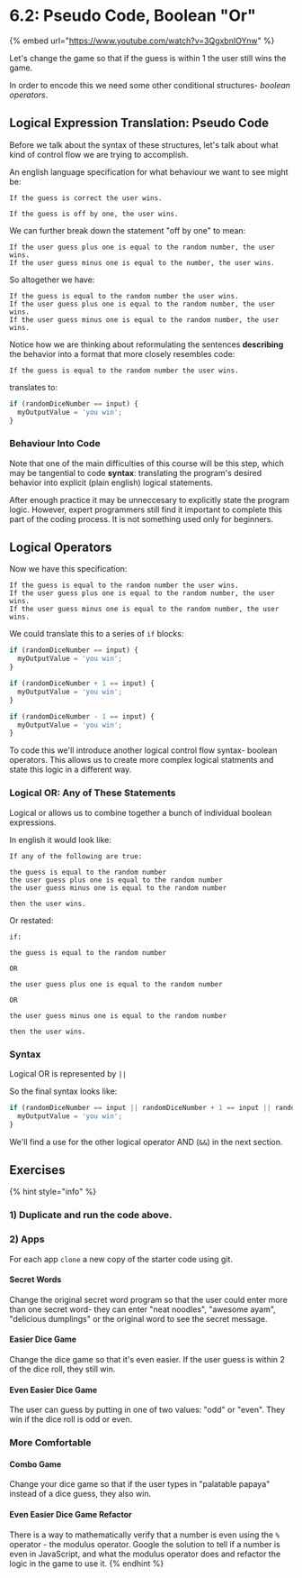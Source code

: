 # 6.2: Pseudo Code, Boolean "Or"

{% embed url="https://www.youtube.com/watch?v=3QgxbnIOYnw" %}



Let's change the game so that if the guess is within 1 the user still wins the game.

In order to encode this we need some other conditional structures- _boolean operators_.

## Logical Expression Translation: Pseudo Code

Before we talk about the syntax of these structures, let's talk about what kind of control flow we are trying to accomplish.

An english language specification for what behaviour we want to see might be:

```text
If the guess is correct the user wins.

If the guess is off by one, the user wins.
```

We can further break down the statement "off by one" to mean:

```text
If the user guess plus one is equal to the random number, the user wins.
If the user guess minus one is equal to the number, the user wins.
```

So altogether we have:

```text
If the guess is equal to the random number the user wins.
If the user guess plus one is equal to the random number, the user wins.
If the user guess minus one is equal to the random number, the user wins.
```

Notice how we are thinking about reformulating the sentences **describing** the behavior into a format that more closely resembles code:

```text
If the guess is equal to the random number the user wins.
```

translates to:

```javascript
if (randomDiceNumber == input) {
  myOutputValue = 'you win';
}
```

### Behaviour Into Code

Note that one of the main difficulties of this course will be this step, which may be tangential to code **syntax**: translating the program's desired behavior into explicit \(plain english\) logical statements.

After enough practice it may be unneccesary to explicitly state the program logic. However, expert programmers still find it important to complete this part of the coding process. It is not something used only for beginners.

## Logical Operators

Now we have this specification:

```text
If the guess is equal to the random number the user wins.
If the user guess plus one is equal to the random number, the user wins.
If the user guess minus one is equal to the random number, the user wins.
```

We could translate this to a series of `if` blocks:

```javascript
if (randomDiceNumber == input) {
  myOutputValue = 'you win';
}

if (randomDiceNumber + 1 == input) {
  myOutputValue = 'you win';
}

if (randomDiceNumber - 1 == input) {
  myOutputValue = 'you win';
}
```

To code this we'll introduce another logical control flow syntax- boolean operators. This allows us to create more complex logical statments and state this logic in a different way.

### Logical OR: Any of These Statements

Logical or allows us to combine together a bunch of individual boolean expressions.

In english it would look like:

```text
If any of the following are true:

the guess is equal to the random number
the user guess plus one is equal to the random number
the user guess minus one is equal to the random number

then the user wins.
```

Or restated:

```text
if:

the guess is equal to the random number

OR

the user guess plus one is equal to the random number

OR

the user guess minus one is equal to the random number

then the user wins.
```

### Syntax

Logical OR is represented by `||`

So the final syntax looks like:

```javascript
if (randomDiceNumber == input || randomDiceNumber + 1 == input || randomDiceNumber - 1 == input) {
  myOutputValue = 'you win';
}
```

We'll find a use for the other logical operator AND \(`&&`\) in the next section.

## Exercises

{% hint style="info" %}
### **1\) Duplicate and run the code above.**

### **2\) Apps**

For each app `clone` a new copy of the starter code using git.

#### **Secret Words**

Change the original secret word program so that the user could enter more than one secret word- they can enter "neat noodles", "awesome ayam", "delicious dumplings" or the original word to see the secret message.

#### **Easier Dice Game**

Change the dice game so that it's even easier. If the user guess is within 2 of the dice roll, they still win.

#### **Even Easier Dice Game**

The user can guess by putting in one of two values: "odd" or "even". They win if the dice roll is odd or even.

### More Comfortable

#### **Combo Game**

Change your dice game so that if the user types in "palatable papaya" instead of a dice guess, they also win.

#### **Even Easier Dice Game Refactor**

There is a way to mathematically verify that a number is even using the `%` operator - the modulus operator. Google the solution to tell if a number is even in JavaScript, and what the modulus operator does and refactor the logic in the game to use it.
{% endhint %}

